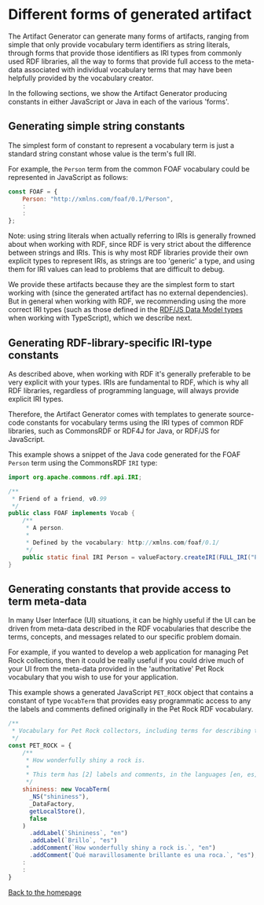 # Different forms of generated artifact

The Artifact Generator can generate many forms of artifacts, ranging from
simple that only provide vocabulary term identifiers as string literals,
through forms that provide those identifiers as IRI types from commonly used
RDF libraries, all the way to forms that provide full access to the meta-data
associated with individual vocabulary terms that may have been helpfully
provided by the vocabulary creator.

In the following sections, we show the Artifact Generator producing constants
in either JavaScript or Java in each of the various 'forms'.

## Generating simple string constants

The simplest form of constant to represent a vocabulary term is just a
standard string constant whose value is the term's full IRI.

For example, the `Person` term from the common FOAF vocabulary could be
represented in JavaScript as follows:

```javascript
const FOAF = {
    Person: "http://xmlns.com/foaf/0.1/Person",
    :
    :
};
```

Note: using string literals when actually referring to IRIs is generally
frowned about when working with RDF, since RDF is very strict about the
difference between strings and IRIs. This is why most RDF libraries provide
their own explicit types to represent IRIs, as strings are too 'generic' a
type, and using them for IRI values can lead to problems that are difficult to
debug.

We provide these artifacts because they are the simplest form to start
working with (since the generated artifact has no external dependencies). But
in general when working with RDF, we recommending using the more correct IRI
types (such as those defined in the [RDF/JS Data Model types](https://www.npmjs.com/package/@rdfjs/types)
when working with TypeScript), which we describe next.

## Generating RDF-library-specific IRI-type constants

As described above, when working with RDF it's generally preferable to be
very explicit with your types. IRIs are fundamental to RDF, which is why all
RDF libraries, regardless of programming language, will always provide
explicit IRI types.

Therefore, the Artifact Generator comes with templates to generate source-code
constants for vocabulary terms using the IRI types of common RDF libraries,
such as CommonsRDF or RDF4J for Java, or RDF/JS for JavaScript.

This example shows a snippet of the Java code generated for the FOAF `Person`
term using the CommonsRDF `IRI` type:

```java
import org.apache.commons.rdf.api.IRI;

/**
 * Friend of a friend, v0.99
 */
public class FOAF implements Vocab {
    /**
     * A person.
     *
     * Defined by the vocabulary: http://xmlns.com/foaf/0.1/
     */
    public static final IRI Person = valueFactory.createIRI(FULL_IRI("Person"));
}
```

## Generating constants that provide access to term meta-data

In many User Interface (UI) situations, it can be highly useful if the UI can
be driven from meta-data described in the RDF vocabularies that describe the
terms, concepts, and messages related to our specific problem domain.

For example, if you wanted to develop a web application for managing Pet Rock
collections, then it could be really useful if you could drive much of your UI
from the meta-data provided in the 'authoritative' Pet Rock vocabulary that
you wish to use for your application.

This example shows a generated JavaScript `PET_ROCK` object that contains a
constant of type `VocabTerm` that provides easy programmatic access to any the
labels and comments defined originally in the Pet Rock RDF vocabulary.

```javascript
/**
 * Vocabulary for Pet Rock collectors, including terms for describing the characteristics of Pet Rocks...
 */
const PET_ROCK = {
    /**
     * How wonderfully shiny a rock is.
     *
     * This term has [2] labels and comments, in the languages [en, es].
     */
    shininess: new VocabTerm(
      _NS("shininess"),
      _DataFactory,
      getLocalStore(),
      false
    )
      .addLabel(`Shininess`, "en")
      .addLabel(`Brillo`, "es")
      .addComment(`How wonderfully shiny a rock is.`, "en")
      .addComment(`Qué maravillosamente brillante es una roca.`, "es"),
    :
    :
}
```

[Back to the homepage](../README.md)
